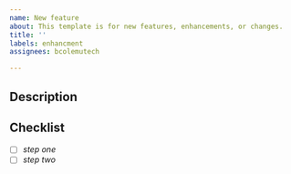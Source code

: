 ```yaml
---
name: New feature
about: This template is for new features, enhancements, or changes.
title: ''
labels: enhancment
assignees: bcolemutech

---
```


## Description

<!-- Description here -->

## Checklist

- [ ] *step one*
- [ ] *step two*
